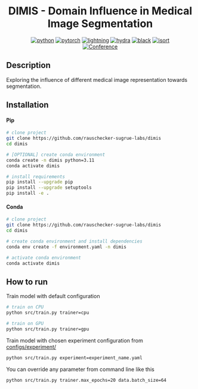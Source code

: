 <div align="center">

# DIMIS - Domain Influence in Medical Image Segmentation

[![python](https://img.shields.io/badge/-Python_3.11-blue?logo=python&logoColor=white)](https://github.com/pre-commit/pre-commit)
[![pytorch](https://img.shields.io/badge/PyTorch_2.0+-ee4c2c?logo=pytorch&logoColor=white)](https://pytorch.org/get-started/locally/)
[![lightning](https://img.shields.io/badge/-Lightning_2.0+-792ee5?logo=pytorchlightning&logoColor=white)](https://pytorchlightning.ai/)
[![hydra](https://img.shields.io/badge/Config-Hydra_1.3-89b8cd)](https://hydra.cc/)
[![black](https://img.shields.io/badge/Code%20Style-Black-black.svg?labelColor=gray)](https://black.readthedocs.io/en/stable/)
[![isort](https://img.shields.io/badge/%20imports-isort-%231674b1?style=flat&labelColor=ef8336)](https://pycqa.github.io/isort/) <br>
[![Conference](http://img.shields.io/badge/MLMI-2024-4b44ce.svg)](https://sites.google.com/view/mlmi2024/home)

</div>

## Description

Exploring the influence of different medical image representation towards segmentation.

## Installation

#### Pip

```bash
# clone project
git clone https://github.com/rauschecker-sugrue-labs/dimis
cd dimis

# [OPTIONAL] create conda environment
conda create -n dimis python=3.11
conda activate dimis

# install requirements
pip install --upgrade pip
pip install --upgrade setuptools
pip install -e .
```

#### Conda

```bash
# clone project
git clone https://github.com/rauschecker-sugrue-labs/dimis
cd dimis

# create conda environment and install dependencies
conda env create -f environment.yaml -n dimis

# activate conda environment
conda activate dimis
```

## How to run

Train model with default configuration

```bash
# train on CPU
python src/train.py trainer=cpu

# train on GPU
python src/train.py trainer=gpu
```

Train model with chosen experiment configuration from [configs/experiment/](configs/experiment/)

```bash
python src/train.py experiment=experiment_name.yaml
```

You can override any parameter from command line like this

```bash
python src/train.py trainer.max_epochs=20 data.batch_size=64
```
